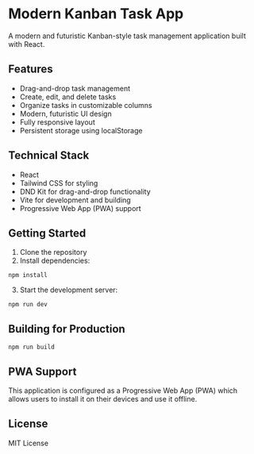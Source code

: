 # Modern Kanban Task App

A modern and futuristic Kanban-style task management application built with React.

## Features

- Drag-and-drop task management
- Create, edit, and delete tasks
- Organize tasks in customizable columns
- Modern, futuristic UI design
- Fully responsive layout
- Persistent storage using localStorage

## Technical Stack

- React
- Tailwind CSS for styling
- DND Kit for drag-and-drop functionality
- Vite for development and building
- Progressive Web App (PWA) support

## Getting Started

1. Clone the repository
2. Install dependencies:
```
npm install
```
3. Start the development server:
```
npm run dev
```

## Building for Production

```
npm run build
```

## PWA Support

This application is configured as a Progressive Web App (PWA) which allows users to install it on their devices and use it offline.

## License

MIT License